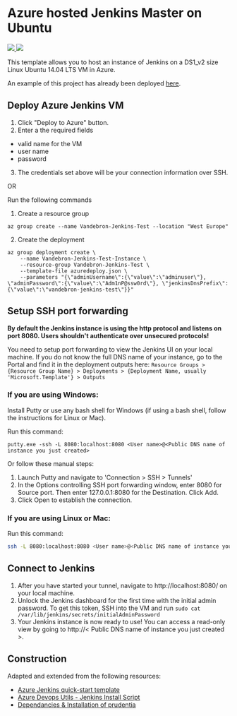 # Azure hosted Jenkins Master on Ubuntu

<a href="https://portal.azure.com/#create/Microsoft.Template/uri/https%3A%2F%2Fraw.githubusercontent.com%2Fchrislennon%2Fazure-jenkins-test%2Fmaster%2Fazuredeploy.json" target="_blank">
    <img src="http://azuredeploy.net/deploybutton.png"/>
</a>
<a href="http://armviz.io/#/?load=https%3A%2F%2Fraw.githubusercontent.com%2Fchrislennon%2Fazure-jenkins-test%2Fmaster%2Fazuredeploy.json" target="_blank">
    <img src="http://armviz.io/visualizebutton.png"/>
</a>

This template allows you to host an instance of Jenkins on a DS1_v2 size Linux Ubuntu 14.04 LTS VM in Azure.

An example of this project has already been deployed [here]().

## Deploy Azure Jenkins VM
1. Click "Deploy to Azure" button.
2. Enter a the required fields
 - valid name for the VM
 - user name 
 - password
3. The credentials set above will be your connection information over SSH.

OR

Run the following commands
1. Create a resource group
```
az group create --name Vandebron-Jenkins-Test --location "West Europe"
```
2. Create the deployment
```
az group deployment create \
    --name Vandebron-Jenkins-Test-Instance \
    --resource-group Vandebron-Jenkins-Test \
    --template-file azuredeploy.json \
    --parameters "{\"adminUsername\":{\"value\":\"adminuser\"}, \"adminPassword\":{\"value\":\"Adm1nP@ssw0rd\"}, \"jenkinsDnsPrefix\":{\"value\":\"vandebron-jenkins-test\"}}"

```

## Setup SSH port forwarding
**By default the Jenkins instance is using the http protocol and listens on port 8080. Users shouldn't authenticate over unsecured protocols!**

You need to setup port forwarding to view the Jenkins UI on your local machine. If you do not know the full DNS name of your instance, go to the Portal and find it in the deployment outputs here: `Resource Groups > {Resource Group Name} > Deployments > {Deployment Name, usually 'Microsoft.Template'} > Outputs`

### If you are using Windows:
Install Putty or use any bash shell for Windows (if using a bash shell, follow the instructions for Linux or Mac).

Run this command:
```
putty.exe -ssh -L 8080:localhost:8080 <User name>@<Public DNS name of instance you just created>
```

Or follow these manual steps:
1. Launch Putty and navigate to 'Connection > SSH > Tunnels'
2. In the Options controlling SSH port forwarding window, enter 8080 for Source port. Then enter 127.0.0.1:8080 for the Destination. Click Add.
3. Click Open to establish the connection.

### If you are using Linux or Mac:
Run this command:
```bash
ssh -L 8080:localhost:8080 <User name>@<Public DNS name of instance you just created>
```

## Connect to Jenkins

1. After you have started your tunnel, navigate to http://localhost:8080/ on your local machine.
2. Unlock the Jenkins dashboard for the first time with the initial admin password. To get this token, SSH into the VM and run `sudo cat /var/lib/jenkins/secrets/initialAdminPassword`
3. Your Jenkins instance is now ready to use! You can access a read-only view by going to http://< Public DNS name of instance you just created >.

## Construction

Adapted and extended from the following resources:
- [Azure Jenkins quick-start template](https://github.com/Azure/azure-quickstart-templates/tree/master/101-jenkins)
- [Azure Devops Utils - Jenkins Install Script](https://github.com/Azure/azure-devops-utils/blob/master/jenkins/install_jenkins.sh)
- [Dependancies & Installation of prudentia](https://github.com/StarterSquad/prudentia)